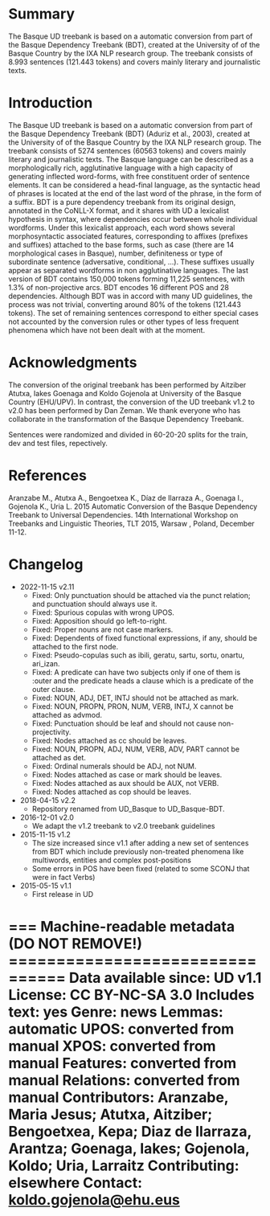 # Summary

The Basque UD treebank is based on a automatic conversion from part of the Basque Dependency Treebank (BDT), created at the University of of the Basque Country by the IXA NLP research group. The treebank consists of 8.993 sentences (121.443 tokens) and covers mainly literary and journalistic texts.

# Introduction

The Basque UD treebank is based on a automatic conversion from part of the Basque Dependency Treebank (BDT) (Aduriz et al., 2003), created at the University of of the Basque Country by the IXA NLP research group. The treebank consists of 5274 sentences (60563 tokens) and covers mainly literary and journalistic texts. The Basque language can be described as a morphologically rich, agglutinative language with a high capacity of generating inflected word-forms, with free constituent order of sentence elements. It can be considered a head-final language, as the syntactic head of phrases is located at the end of the last word of the phrase, in the form of a suffix. BDT is a pure dependency treebank from its original design, annotated in the CoNLL-X format, and it shares with UD a lexicalist hypothesis in syntax, where dependencies occur between whole individual wordforms. Under this lexicalist approach, each word shows several morphosyntactic associated features, corresponding to affixes (prefixes and suffixes) attached to the base forms, such as case (there are 14 morphological cases in Basque), number, definiteness or type of subordinate sentence (adversative, conditional, ...). These suffixes usually appear as separated wordforms in non agglutinative languages. The last version of BDT contains 150,000 tokens forming 11,225 sentences, with 1.3% of non-projective arcs. BDT encodes 16 different POS and 28 dependencies. Although BDT was in accord with many UD guidelines, the process was not trivial, converting around 80% of the tokens (121.443 tokens). The set of remaining sentences correspond to either special cases not accounted by the conversion rules or other types of less frequent phenomena which have not been dealt with at the moment.


# Acknowledgments

The conversion of the original treebank has been performed by Aitziber Atutxa, Iakes Goenaga and Koldo Gojenola at University of the Basque Country (EHU/UPV). In contrast, the conversion of the UD treebank v1.2 to v2.0 has been performed by Dan Zeman. We thank everyone who has collaborate in the transformation of the Basque Dependency Treebank.

Sentences were randomized and divided in 60-20-20 splits for the train, dev and test files, repectively.

# References

Aranzabe M., Atutxa A., Bengoetxea K., Díaz de Ilarraza A., Goenaga I., Gojenola K., Uria L. 2015 Automatic Conversion of the Basque Dependency Treebank to Universal Dependencies. 14th International Workshop on Treebanks and Linguistic Theories, TLT 2015, Warsaw , Poland, December 11-12.

# Changelog

* 2022-11-15 v2.11
  * Fixed: Only punctuation should be attached via the punct relation; and punctuation should always use it.
  * Fixed: Spurious copulas with wrong UPOS.
  * Fixed: Apposition should go left-to-right.
  * Fixed: Proper nouns are not case markers.
  * Fixed: Dependents of fixed functional expressions, if any, should be attached to the first node.
  * Fixed: Pseudo-copulas such as ibili, geratu, sartu, sortu, onartu, ari_izan.
  * Fixed: A predicate can have two subjects only if one of them is :outer and the predicate heads a clause which is a predicate of the outer clause.
  * Fixed: NOUN, ADJ, DET, INTJ should not be attached as mark.
  * Fixed: NOUN, PROPN, PRON, NUM, VERB, INTJ, X cannot be attached as advmod.
  * Fixed: Punctuation should be leaf and should not cause non-projectivity.
  * Fixed: Nodes attached as cc should be leaves.
  * Fixed: NOUN, PROPN, ADJ, NUM, VERB, ADV, PART cannot be attached as det.
  * Fixed: Ordinal numerals should be ADJ, not NUM.
  * Fixed: Nodes attached as case or mark should be leaves.
  * Fixed: Nodes attached as aux should be AUX, not VERB.
  * Fixed: Nodes attached as cop should be leaves.
* 2018-04-15 v2.2
  * Repository renamed from UD_Basque to UD_Basque-BDT.
* 2016-12-01 v2.0
  * We adapt the v1.2 treebank to v2.0 treebank guidelines
* 2015-11-15 v1.2
  * The size increased since v1.1 after adding a new set of sentences from BDT which include previously non-treated phenomena like multiwords, entities and complex post-positions
  * Some errors in POS have been fixed (related to some SCONJ that were in fact Verbs)
* 2015-05-15 v1.1
  * First release in UD


=== Machine-readable metadata (DO NOT REMOVE!) ================================
Data available since: UD v1.1
License: CC BY-NC-SA 3.0
Includes text: yes
Genre: news
Lemmas: automatic
UPOS: converted from manual
XPOS: converted from manual
Features: converted from manual
Relations: converted from manual
Contributors: Aranzabe, Maria Jesus; Atutxa, Aitziber; Bengoetxea, Kepa; Diaz de Ilarraza, Arantza; Goenaga, Iakes; Gojenola, Koldo; Uria, Larraitz
Contributing: elsewhere
Contact: koldo.gojenola@ehu.eus
===============================================================================

